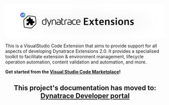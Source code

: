 <p align="center">
  <img src="./src/assets/logos/dynatrace_extensions_header_logo.png" width=900>
</p>

This is a VisualStudio Code Extension that aims to provide support for all aspects of developing Dynatrace Extensions 2.0. It provides a specialised toolkit to facilitate extension & environment management, lifecycle operation automation, content validation and automation, and more.

**Get started from the [Visual Studio Code Marketplace](https://marketplace.visualstudio.com/items?itemName=DynatracePlatformExtensions.dynatrace-extensions)!**

<h2 align="center">
  This project's documentation has moved to:
  <br/>
  <a href="https://developer.dynatrace.com/extensions-v2/dynatrace-extensions-vscode/">
    Dynatrace Developer portal
  </a>
</h2>
